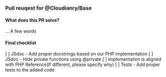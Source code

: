 ### Pull reuqest for @Cloudianry/Base


#### What does this PR solve?
... A few words


#### Final checklist
[ ] JSdoc - Add proper docstrings based on our PHP implementation
[ ] JSdoc - Hide private functions using @private
[ ] Implementation is aligned with PHP Reference(If different, please specify why)
[ ] Tests - Add proper tests to the added code
